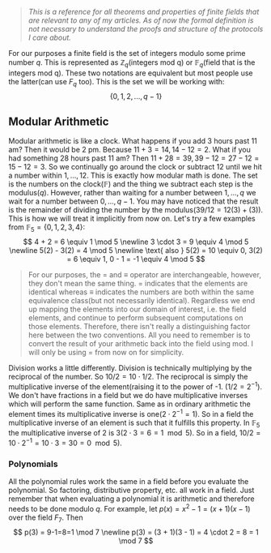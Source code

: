> *This is a reference for all theorems and properties of finite fields that are relevant to any of my articles. As of now the formal definition is not necessary to understand the proofs and structure of the protocols I care about.*

For our purposes a finite field is the set of integers modulo some prime number $q$. This is represented as $\mathbb{Z}_q$(integers mod q) or $\mathbb{F}_q$(field that is the integers mod q). These two notations are equivalent but most people use the latter(can use $F_q$ too). This is the set we will be working with:
$$
\{0, 1, 2, ..., q-1\}
$$
## Modular Arithmetic
Modular arithmetic is like a clock. What happens if you add 3 hours past 11 am? Then it would be 2 pm. Because $11 + 3 = 14, 14 - 12 = 2$. What if you had something 28 hours past 11 am? Then $11 + 28 = 39, 39 - 12 = 27 - 12 = 15 - 12 = 3$. So we continually go around the clock or subtract $12$ until we hit a number within $1,...,12$. This is exactly how modular math is done. The set is the numbers on the clock($\mathbb{F}$) and the thing we subtract each step is the modulus($q$). However, rather than waiting for a number between $1,...,q$ we wait for a number between $0,...,q-1$. You may have noticed that the result is the remainder of dividing the number by the modulus($39 / 12 = 12(3) + (3)$). This is how we will treat it implicitly from now on. Let's try a few examples from $\mathbb{F}_5 = \{0, 1, 2, 3, 4\}$:
$$
4 + 2 = 6 \equiv 1 \mod 5 \newline
3 \cdot 3 = 9 \equiv 4 \mod 5 \newline
5(2) - 3(2) = 4 \mod 5 \newline 
\text{ also } 5(2) = 10 \equiv 0, 3(2) = 6 \equiv 1, 0 - 1 = -1 \equiv 4 \mod 5 
$$
>For our purposes, the $=$ and $\equiv$ operator are interchangeable, however, they don't mean the same thing. $=$ indicates that the elements are identical whereas $\equiv$ indicates the numbers are both within the same equivalence class(but not necessarily identical). Regardless we end up mapping the elements into our domain of interest, i.e. the field elements, and continue to perform subsequent computations on those elements. Therefore, there isn't really a distinguishing factor here between the two conventions. All you need to remember is to convert the result of your arithmetic back into the field using mod. I will only be using $=$ from now on for simplicity.

Division works a little differently. Division is technically multiplying by the reciprocal of the number. So $10 / 2 = 10 \cdot 1/2$. The reciprocal is simply the multiplicative inverse of the element(raising it to the power of -1. ($1/2 = 2^{-1}$). We don't have fractions in a field but we do have multiplicative inverses which will perform the same function. Same as in ordinary arithmetic the element times its multiplicative inverse is one($2 \cdot 2^{-1} = 1$). So in a field the multiplicative inverse of an element is such that it fulfills this property. In $\mathbb{F}_5$ the multiplicative inverse of $2$ is $3$($2 \cdot 3 = 6 = 1 \mod 5$). So in a field, $10 / 2 = 10 \cdot 2^{-1} = 10 \cdot 3 = 30 = 0 \mod 5$).
### Polynomials
All the polynomial rules work the same in a field before you evaluate the polynomial. So factoring, distributive property, etc. all work in a field. Just remember that when evaluating a polynomial it is arithmetic and therefore needs to be done modulo $q$. For example, let $p(x) = x^2 - 1 = (x+1)(x-1)$ over the field $F_7$. Then
$$
p(3) = 9-1=8=1 \mod 7 \newline
p(3) = (3 + 1)(3 - 1) = 4 \cdot 2 = 8 = 1 \mod 7
$$



